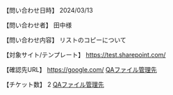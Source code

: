 【問い合わせ日時】
2024/03/13

【問い合わせ者】
田中様

【問い合わせ内容】
リストのコピーについて

【対象サイト/テンプレート】
https://test.sharepoint.com/

【確認先URL】
https://google.com/
[QAファイル管理先](<https://github.com/YuyaYoshino/test/tree/main/QA/NTTネクシア/[N1Q16] い>)

【チケット数】
2
[QAファイル管理先](<https://github.com/YuyaYoshino/test/tree/main/QA/YMFG/[N3Q16] い>)